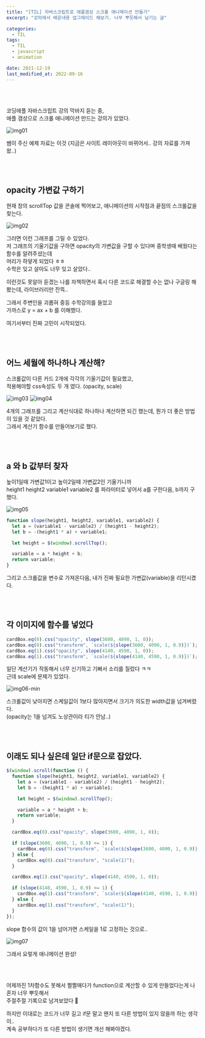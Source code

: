 ```yaml
---
title: "[TIL] 자바스크립트로 애플갬성 스크롤 애니메이션 만들기"
excerpt: "강의에서 배운내용 업그레이드 해보기. 너무 뿌듯해서 남기는 글"

categories:
  - TIL
tags:
  - TIL
  - javascript
  - animation

date: 2021-12-19
last_modified_at: 2022-09-16
---
```


<br>
<br>

코딩애플 자바스크립트 강의 막바지 듣는 중,<br>
애플 갬성으로 스크롤 애니메이션 만드는 강의가 있었다.

![img01](https://user-images.githubusercontent.com/81657811/190594618-88646cd9-0e84-41f1-86d0-4565e1c42ce5.gif)

쌤이 주신 예제 자료는 이것 (지금은 사이트 레이아웃이 바뀌어서.. 강의 자료를 가져왔..)

<br>
<br>

## opacity 가변값 구하기

현재 창의 scrollTop 값을 콘솔에 찍어보고, 애니메이션의 시작점과 끝점의 스크롤값을 찾는다.

![img02](https://user-images.githubusercontent.com/81657811/190594644-bbc11dca-28d5-4a0b-bce1-44150c824d01.png)

그러면 이런 그래프를 그릴 수 있었다.<br>
저 그래프의 기울기값을 구하면 opacity의 가변값을 구할 수 있다며 중학생때 배웠다는 함수를 알려주셨는데<br>
머리가 하얗게 되었다 ㅎㅎ<br>
수학은 잊고 살아도 너무 잊고 살았다..

이런것도 못알아 듣겠는 나를 자책하면서 혹시 다른 코드로 해결할 수는 없나 구글링 해봤는데, 라이브러리만 잔뜩..

그래서 주변인을 괴롭혀 중등 수학강의를 들었고<br>
가까스로 y = ax + b 를 이해했다.

여기서부터 진짜 고민이 시작되었다.

<br>
<br>

## 어느 세월에 하나하나 계산해?

스크롤값이 다른 카드 2개에 각각의 기울기값이 필요했고, <br>
적용해야할 css속성도 두 개 였다. (opacity, scale)

![img03](https://user-images.githubusercontent.com/81657811/190594646-daa24f3f-b90d-4a34-91a7-445c61417227.png)
![img04](https://user-images.githubusercontent.com/81657811/190594649-37b6bfa2-3181-45b4-9d41-d6415c1ce163.png)

4개의 그래프를 그리고 계산식대로 하나하나 계산하면 되긴 했는데, 뭔가 더 좋은 방법이 있을 것 같았다.<br>
그래서 계산기 함수를 만들어보기로 했다.

<br>
<br>

## a 와 b 값부터 찾자

높이1일때 가변값1이고 높이2일때 가변값2인 기울기니까 <br>
height1 height2 variable1 variable2 를 파라미터로 넣어서 a를 구한다음, b까지 구했다.

![img05](https://user-images.githubusercontent.com/81657811/190594651-0c8c3ff2-66fb-4972-a14f-74805a3ef71f.png)

```javascript
function slope(height1, height2, variable1, variable2) {
  let a = (variable1 - variable2) / (height1 - height2);
  let b = -(height1 * a) + variable1;

  let height = $(window).scrollTop();

  variable = a * height + b;
  return variable;
}
```

그리고 스크롤값을 변수로 가져온다음, 내가 진짜 필요한 가변값(variable)을 리턴시켰다.

<br>
<br>

## 각 이미지에 함수를 넣었다

```javascript
cardBox.eq(0).css("opacity", slope(3600, 4090, 1, 0));
cardBox.eq(0).css("transform", `scale(${slope(3600, 4090, 1, 0.9)})`);
cardBox.eq(1).css("opacity", slope(4140, 4590, 1, 0));
cardBox.eq(1).css("transform", `scale(${slope(4140, 4590, 1, 0.9)})`);
```

일단 계산기가 작동해서 너무 신기하고 기뻐서 소리를 질렀다 ㅋㅋ <br>
근데 scale에 문제가 있었다.

![img06-min](https://user-images.githubusercontent.com/81657811/190594653-180bf0ed-243b-40d2-a86a-de64ce46cc9d.gif)

스크롤값이 낮아지면 스케일값이 1보다 많아지면서 크기가 의도한 width값을 넘겨버렸다. <br>
(opacity는 1을 넘겨도 노상관이라 티가 안남..)

<br>
<br>

## 이래도 되나 싶은데 일단 if문으로 잡았다.

```javascript
$(window).scroll(function () {
  function slope(height1, height2, variable1, variable2) {
    let a = (variable1 - variable2) / (height1 - height2);
    let b = -(height1 * a) + variable1;

    let height = $(window).scrollTop();

    variable = a * height + b;
    return variable;
  }

  cardBox.eq(0).css("opacity", slope(3600, 4090, 1, 0));

  if (slope(3600, 4090, 1, 0.9) <= 1) {
    cardBox.eq(0).css("transform", `scale(${slope(3600, 4090, 1, 0.9)})`);
  } else {
    cardBox.eq(0).css("transform", "scale(1)");
  }

  cardBox.eq(1).css("opacity", slope(4140, 4590, 1, 0));

  if (slope(4140, 4590, 1, 0.9) <= 1) {
    cardBox.eq(1).css("transform", `scale(${slope(4140, 4590, 1, 0.9)})`);
  } else {
    cardBox.eq(1).css("transform", "scale(1)");
  }
});
```

slope 함수의 값이 1을 넘어가면 스케일을 1로 고정하는 것으로..

![img07](https://user-images.githubusercontent.com/81657811/190594666-b4f4b4d1-aa04-4532-8a63-5dc77988fcc3.gif)

그래서 요렇게 애니메이션 완성!

<br>
<br>

어제까진 1차함수도 못해서 쩔쩔매다가 function으로 계산할 수 있게 만들었다는게 나혼자 너무 뿌듯해서 <br>
주절주절 기록으로 남겨보았다 🤨

하지만 이대로는 코드가 너무 길고 if문 말고 왠지 또 다른 방법이 있지 않을까 하는 생각이..<br>
계속 공부하다가 또 다른 방법이 생기면 개선 해봐야겠다.
